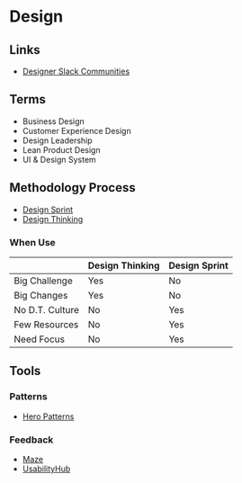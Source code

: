 # Design

<!--
https://feyapp.com/updates
https://teleporthq.io
https://fundraiseup.com/contact-sales/

https://gist.github.com/brunowego/6d73ada7fafa3531dcf34681e3ec98e2

https://www.maismei.com.br/
https://li.fi/sdk/
https://developer-portfolio.zakariabenali.me/
-->

## Links

- [Designer Slack Communities](https://designerslack.community)

## Terms

- Business Design
- Customer Experience Design
- Design Leadership
- Lean Product Design
- UI & Design System

## Methodology Process

- [Design Sprint](./sprint.md)
- [Design Thinking](./thinking.md)

### When Use

|                 | Design Thinking | Design Sprint |
| --------------- | --------------- | ------------- |
| Big Challenge   | Yes             | No            |
| Big Changes     | Yes             | No            |
| No D.T. Culture | No              | Yes           |
| Few Resources   | No              | Yes           |
| Need Focus      | No              | Yes           |

## Tools

### Patterns

- [Hero Patterns](https://heropatterns.com)

### Feedback

- [Maze](https://maze.co/)
- [UsabilityHub](https://usabilityhub.com)

<!--
https://saas-ui.dev
https://light.so/home
https://comfortdelgro.github.io/compass-design/design/colors
https://javaistic.ml/
https://prepo.io/
https://risedle.com/
https://app.daily.dev/search
-->
